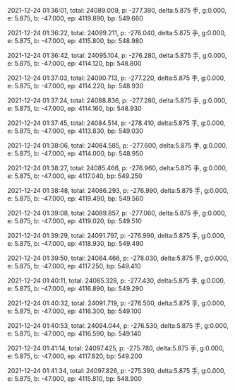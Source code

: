 2021-12-24 01:36:01, total: 24089.009, p: -277.390, delta:5.875 手, g:0.000, e: 5.875, b: -47.000, ep: 4119.890, bp: 549.660

2021-12-24 01:36:22, total: 24099.211, p: -276.040, delta:5.875 手, g:0.000, e: 5.875, b: -47.000, ep: 4115.800, bp: 548.980

2021-12-24 01:36:42, total: 24095.104, p: -276.280, delta:5.875 手, g:0.000, e: 5.875, b: -47.000, ep: 4114.120, bp: 548.800

2021-12-24 01:37:03, total: 24090.713, p: -277.220, delta:5.875 手, g:0.000, e: 5.875, b: -47.000, ep: 4114.220, bp: 548.930

2021-12-24 01:37:24, total: 24088.836, p: -277.280, delta:5.875 手, g:0.000, e: 5.875, b: -47.000, ep: 4114.160, bp: 548.930

2021-12-24 01:37:45, total: 24084.514, p: -278.410, delta:5.875 手, g:0.000, e: 5.875, b: -47.000, ep: 4113.830, bp: 549.030

2021-12-24 01:38:06, total: 24084.585, p: -277.600, delta:5.875 手, g:0.000, e: 5.875, b: -47.000, ep: 4114.000, bp: 548.950

2021-12-24 01:38:27, total: 24085.466, p: -276.960, delta:5.875 手, g:0.000, e: 5.875, b: -47.000, ep: 4117.040, bp: 549.250

2021-12-24 01:38:48, total: 24086.293, p: -276.990, delta:5.875 手, g:0.000, e: 5.875, b: -47.000, ep: 4119.490, bp: 549.560

2021-12-24 01:39:08, total: 24089.857, p: -277.060, delta:5.875 手, g:0.000, e: 5.875, b: -47.000, ep: 4119.020, bp: 549.510

2021-12-24 01:39:29, total: 24091.797, p: -276.990, delta:5.875 手, g:0.000, e: 5.875, b: -47.000, ep: 4118.930, bp: 549.490

2021-12-24 01:39:50, total: 24084.466, p: -278.030, delta:5.875 手, g:0.000, e: 5.875, b: -47.000, ep: 4117.250, bp: 549.410

2021-12-24 01:40:11, total: 24085.328, p: -277.430, delta:5.875 手, g:0.000, e: 5.875, b: -47.000, ep: 4116.890, bp: 549.290

2021-12-24 01:40:32, total: 24091.719, p: -276.500, delta:5.875 手, g:0.000, e: 5.875, b: -47.000, ep: 4116.300, bp: 549.100

2021-12-24 01:40:53, total: 24094.044, p: -276.530, delta:5.875 手, g:0.000, e: 5.875, b: -47.000, ep: 4116.590, bp: 549.140

2021-12-24 01:41:14, total: 24097.425, p: -275.780, delta:5.875 手, g:0.000, e: 5.875, b: -47.000, ep: 4117.820, bp: 549.200

2021-12-24 01:41:34, total: 24097.826, p: -275.390, delta:5.875 手, g:0.000, e: 5.875, b: -47.000, ep: 4115.810, bp: 548.900